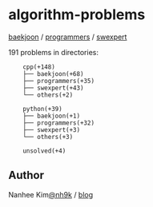 # algorithm-problems

[baekjoon](https://www.acmicpc.net/) / [programmers](https://programmers.co.kr/learn/challenges) / [swexpert](https://swexpertacademy.com/main/main.do)  


191 problems in directories:   

		cpp(+148)
		├── baekjoon(+68)
		├── programmers(+35)
		├── swexpert(+43)
		└── others(+2)

		python(+39)
		├── baekjoon(+1)
		├── programmers(+32)
		├── swexpert(+3)
		└── others(+3)

		unsolved(+4)


## Author
Nanhee Kim[@nh9k](https://github.com/nh9k) / [blog](https://blog.naver.com/kimnanhee97)
